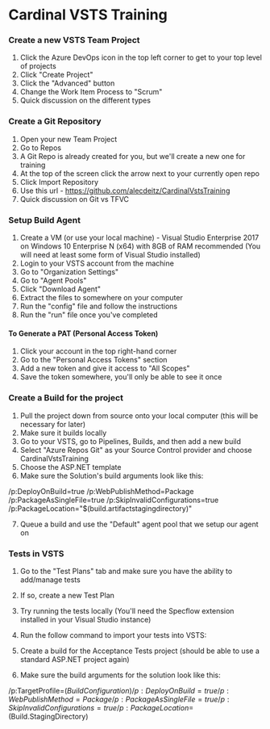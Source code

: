 # Cardinal VSTS Training

### Create a new VSTS Team Project
1. Click the Azure DevOps icon in the top left corner to get to your top level of projects
2. Click "Create Project"
3. Click the "Advanced" button
4. Change the Work Item Process to "Scrum" 
5. Quick discussion on the different types

### Create a Git Repository
1. Open your new Team Project
2. Go to Repos
3. A Git Repo is already created for you, but we'll create a new one for training
4. At the top of the screen click the arrow next to your currently open repo
5. Click Import Repository
6. Use this url - https://github.com/alecdeitz/CardinalVstsTraining
7. Quick discussion on Git vs TFVC

### Setup Build Agent
1. Create a VM (or use your local machine) - Visual Studio Enterprise 2017 on Windows 10 Enterprise N (x64)
 with 8GB of RAM recommended (You will need at least some form of Visual Studio installed)
2. Login to your VSTS account from the machine
3. Go to "Organization Settings"
4. Go to "Agent Pools"
5. Click "Download Agent"
6. Extract the files to somewhere on your computer
7. Run the "config" file and follow the instructions
8. Run the "run" file once you've completed
#### To Generate a PAT (Personal Access Token)
1. Click your account in the top right-hand corner
2. Go to the "Personal Access Tokens" section
3. Add a new token and give it access to "All Scopes"
4. Save the token somewhere, you'll only be able to see it once

### Create a Build for the project
1. Pull the project down from source onto your local computer (this will be necessary for later)
2. Make sure it builds locally
3. Go to your VSTS, go to Pipelines, Builds, and then add a new build
4. Select "Azure Repos Git" as your Source Control provider and choose CardinalVstsTraining
5. Choose the ASP.NET template
6. Make sure the Solution's build arguments look like this:

/p:DeployOnBuild=true /p:WebPublishMethod=Package /p:PackageAsSingleFile=true /p:SkipInvalidConfigurations=true /p:PackageLocation="$(build.artifactstagingdirectory)"

7. Queue a build and use the "Default" agent pool that we setup our agent on

### Tests in VSTS
1. Go to the "Test Plans" tab and make sure you have the ability to add/manage tests
2. If so, create a new Test Plan
3. Try running the tests locally (You'll need the Specflow extension installed in your Visual Studio instance)
4. Run the follow command to import your tests into VSTS:

5. Create a build for the Acceptance Tests project (should be able to use a standard ASP.NET project again)
6. Make sure the build arguments for the solution look like this:

/p:TargetProfile=$(BuildConfiguration)/p:DeployOnBuild=true /p:WebPublishMethod=Package /p:PackageAsSingleFile=true /p:SkipInvalidConfigurations=true /p:PackageLocation=$(Build.StagingDirectory)


